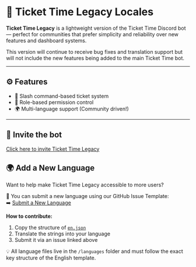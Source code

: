 # 🎫 Ticket Time Legacy Locales

**Ticket Time Legacy** is a lightweight version of the Ticket Time Discord bot — perfect for communities that prefer simplicity and reliability over new features and dashboard systems.

This version will continue to receive bug fixes and translation support but will not include the new features being added to the main Ticket Time bot.

---

## ⚙️ Features

- 📝 Slash command-based ticket system
- 🔐 Role-based permission control
- 🌍 Multi-language support (Community driven!)

---

## 🚀 Invite the bot

[Click here to invite Ticket Time Legacy](https://discord.com/oauth2/authorize?client_id=1383760023326429325)


## 🌍 Add a New Language

Want to help make Ticket Time Legacy accessible to more users?

🧩 You can submit a new language using our GitHub Issue Template:  
➡️ [Submit a New Language](https://github.com/Ticket-Time-Official-Discord-Bot/Legacy-Locales/issues/new?template=new-language.yml)

**How to contribute:**
1. Copy the structure of [`en.json`](locales/en.json)
2. Translate the strings into your language
3. Submit it via an issue linked above

💡 All language files live in the `/languages` folder and must follow the exact key structure of the English template.
